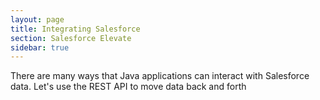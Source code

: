 ```yaml
---
layout: page
title: Integrating Salesforce
section: Salesforce Elevate
sidebar: true
---
```


There are many ways that Java applications can interact with Salesforce data. Let's use the REST API to move data back and forth

